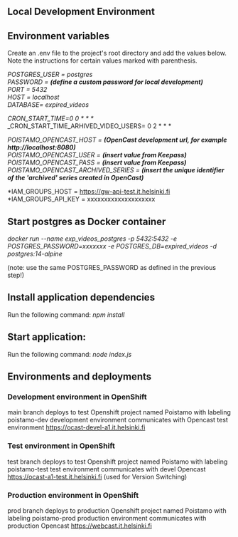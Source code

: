 ## Local Development Environment

## Environment variables
Create an .env file to the project's root directory and add the values below. <br>
Note the instructions for certain values marked with parenthesis.

*POSTGRES_USER = postgres* <br>
*PASSWORD = __(define a custom password for local development)__* <br>
*PORT = 5432* <br>
*HOST = localhost* <br>
*DATABASE= expired_videos*

_CRON_START_TIME=0 0 * * *_
_CRON_START_TIME_ARHIVED_VIDEO_USERS= 0 2 * * *

*POISTAMO_OPENCAST_HOST = __(OpenCast development url, for example http&#65279;://localhost:8080)__* <br>
*POISTAMO_OPENCAST_USER = __(insert value from Keepass)__* <br>
*POISTAMO_OPENCAST_PASS = __(insert value from Keepass)__* <br>
*POISTAMO_OPENCAST_ARCHIVED_SERIES = __(insert the unique identifier of the 'archived' series created in OpenCast)__* <br>

*IAM_GROUPS_HOST = https://gw-api-test.it.helsinki.fi
*IAM_GROUPS_API_KEY = xxxxxxxxxxxxxxxxxxxx

## Start postgres as Docker container

_docker run --name exp_videos_postgres -p 5432:5432 -e POSTGRES_PASSWORD=xxxxxxx -e POSTGRES_DB=expired_videos -d postgres:14-alpine_

(note: use the same POSTGRES_PASSWORD as defined in the previous step!)

## Install application dependencies
Run the following command:
_npm install_

## Start application:
Run the following command:
_node index.js_


## Environments and deployments
### Development environment in OpenShift
main branch deploys to test Openshift project named Poistamo with labeling poistamo-dev
development environment communicates with Opencast test environment https://ocast-devel-a1.it.helsinki.fi 

### Test environment in OpenShift
test branch deploys to test Openshift project named Poistamo with labeling poistamo-test
test environment communicates with devel Opencast https://ocast-a1-test.it.helsinki.fi (used for Version Switching)

### Production environment in OpenShift
prod branch deploys to production Openshift project named Poistamo with labeling poistamo-prod
production environment communicates with production Opencast https://webcast.it.helsinki.fi
